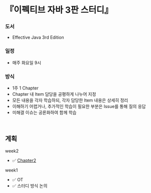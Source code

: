 # 『이펙티브 자바 3판 스터디』
### 도서
+ Effective Java 3rd Edition

### 일정
+ 매주 화요일 9시

### 방식
+ 1주 1 Chapter
+ Chapter 내 Item 담당을 공평하게 나누어 지정
+ 모든 내용을 각자 학습하되, 각자 담당한 Item 내용은 상세히 정리
+ 이해하기 어렵거나, 추가적인 학습이 필요한 부분은 Issue를 통해 질의 응답
+ 미해결 이슈는 공론화하여 함께 학습   

<br/>

## 계획
week2 
+ ✅ [Chapter2](https://github.com/effectiveJavaStudy2022/effective-java-3e-code/tree/master/src/effectivejava/chapter2)

week1
+ ✅ OT
+ ✅ 스터디 방식 논의

